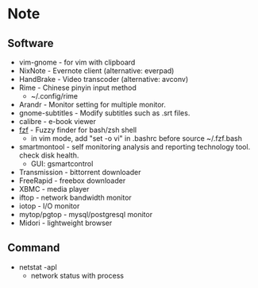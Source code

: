 Note
===

Software
--------
* vim-gnome - for vim with clipboard
* NixNote - Evernote client (alternative: everpad)
* HandBrake - Video transcoder (alternative: avconv)
* Rime - Chinese pinyin input method
    * ~/.config/rime
* Arandr - Monitor setting for multiple monitor.
* gnome-subtitles - Modify subtitles such as .srt files.
* calibre - e-book viewer
* [fzf](https://github.com/junegunn/fzf) - Fuzzy finder for bash/zsh shell
    * in vim mode, add "set -o vi" in .bashrc before source ~/.fzf.bash
* smartmontool - self monitoring analysis and reporting technology tool. check disk health.
    * GUI: gsmartcontrol
* Transmission - bittorrent downloader
* FreeRapid - freebox downloader
* XBMC - media player
* iftop - network bandwidth monitor
* iotop - I/O monitor
* mytop/pgtop - mysql/postgresql monitor
* Midori - lightweight browser


Command
-------
* netstat -apl
    * network status with process


